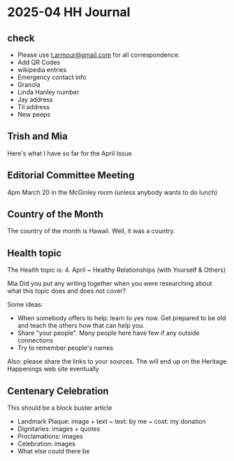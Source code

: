 # 2025-04 HH Journal

##  check

* Please use t.armour@gmail.com for all correspondence.
* Add QR Codes
* wikipedia entries
* Emergency contact info
* Granola
* Linda Hanley number
* Jay address
* Til address
* New peeps


## Trish and Mia

Here's what I have so far for the April Issue

## Editorial Committee Meeting

4pm March 20 in the McGinley room (unless anybody wants to do lunch)


## Country of the Month

The country of the month is Hawaii. Well, it was a country.

## Health topic

The Health topic is: 4. April ~ Healthy Relationships (with Yourself & Others)

Mia Did you put any writing together when you were researching about what this topic does and does not cover?

Some ideas:

* When somebody offers to help: learn to yes now. Get prepared to be old and teach the others how that can help you.
* Share "your people". Many people here have few if any outside connections
* Try to remember people's names

Also: please share the links to your sources. The will end up on the Heritage Happenings web site eventually

## Centenary Celebration

This should be a block buster article 

* Landmark Plaque: image + text ~ text: by me ~ cost: my donation
* Dignitaries: images + quotes
* Proclamations: images
* Celebration: images
* What else could there be

